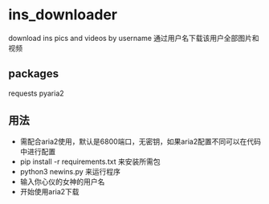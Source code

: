 # ins_downloader
 download ins pics and videos by username
通过用户名下载该用户全部图片和视频

## packages
requests
pyaria2

## 用法
- 需配合aria2使用，默认是6800端口，无密钥，如果aria2配置不同可以在代码中进行配置
- pip install -r requirements.txt 来安装所需包
- python3 newins.py 来运行程序
- 输入你心仪的女神的用户名
- 开始使用aria2下载